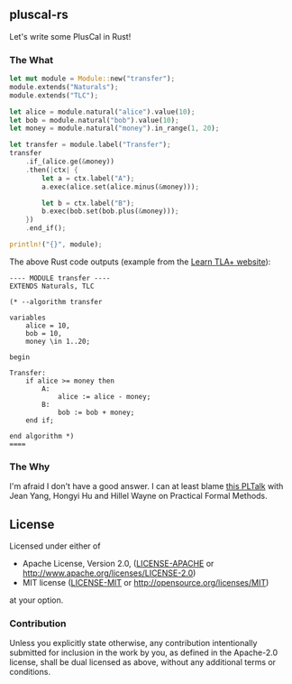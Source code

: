 ## pluscal-rs

Let's write some PlusCal in Rust! 

### The What

```rust
let mut module = Module::new("transfer");
module.extends("Naturals");
module.extends("TLC");

let alice = module.natural("alice").value(10);
let bob = module.natural("bob").value(10);
let money = module.natural("money").in_range(1, 20);

let transfer = module.label("Transfer");
transfer
    .if_(alice.ge(&money))
    .then(|ctx| {
        let a = ctx.label("A");
        a.exec(alice.set(alice.minus(&money)));

        let b = ctx.label("B");
        b.exec(bob.set(bob.plus(&money)));
    })
    .end_if();

println!("{}", module);
```

The above Rust code outputs (example from the [Learn TLA+ website](https://learntla.com/introduction/example/)):

```pluscal
---- MODULE transfer ----
EXTENDS Naturals, TLC

(* --algorithm transfer

variables
    alice = 10,
    bob = 10,
    money \in 1..20;

begin

Transfer:
    if alice >= money then
        A:
            alice := alice - money;
        B:
            bob := bob + money;
    end if;

end algorithm *)
====
```

### The Why

I'm afraid I don't have a good answer. I can at least blame [this PLTalk](https://www.twitch.tv/videos/682775459) with Jean Yang, Hongyi Hu and Hillel Wayne on Practical Formal Methods.


## License

Licensed under either of

 * Apache License, Version 2.0, ([LICENSE-APACHE](LICENSE-APACHE) or http://www.apache.org/licenses/LICENSE-2.0)
 * MIT license ([LICENSE-MIT](LICENSE-MIT) or http://opensource.org/licenses/MIT)

at your option.

### Contribution

Unless you explicitly state otherwise, any contribution intentionally submitted for inclusion in the work by you, as defined in the Apache-2.0 license, shall be dual licensed as above, without any additional terms or conditions.
